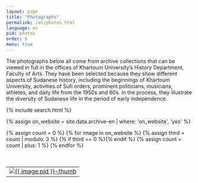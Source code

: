 ```yaml
---
layout: page
title: "Photographs"
permalink: /en/photos.html
language: en
pid: photos
order: 6
menu: true
---
```

The photographs below all come from archive collections that can be viewed in full in the offices of Khartoum University’s History Department, Faculty of Arts. They have been selected because they show different aspects of Sudanese history, including the beginnings of Khartoum University, activities of Sufi orders, prominent politicians, musicians, athletes, and daily life from the 1950s and 60s. In the process, they illustrate the diversity of Sudanese life in the period of early independence.

{% include search.html %}

{% assign on_website = site.data.archive-en | where: 'on_website', 'yes' %}
<table class="photo-grid" style="margin-top:50px;">
  {% assign count = 0 %}
  <tr>
    {% for image in on_website %}
      {% assign third = count | modulo: 3 %}
      {% if third == 0 %}</tr><tr>{% endif %}
      <td>
        <a href="{{ site.baseurl }}/archive/en/{{ image.pid }}.html">
          <img src="http://photos.uofk.edu/thumbnails/{{ image.pid }}-thumb.jpg" alt="{{ image.pid }}-thumb"/>
        </a>
      </td>
      {% assign count = count | plus: 1 %}
    {% endfor %}
  </tr>
</table>
